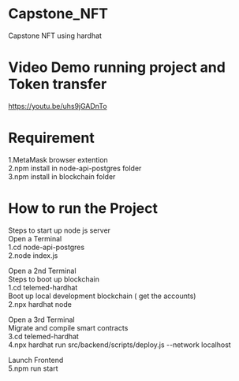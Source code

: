 # Capstone_NFT
Capstone NFT using hardhat

# Video Demo running project and Token transfer
https://youtu.be/uhs9jGADnTo

# Requirement 
1.MetaMask browser extention <br/>
2.npm install in  node-api-postgres folder <br/>
3.npm install in  blockchain folder <br/>

# How to run the Project
Steps to start up node js server <br/>
Open a Terminal <br/>
1.cd node-api-postgres <br/>
2.node index.js <br/>

Open a 2nd Terminal <br/>
Steps to boot up blockchain <br/>
1.cd telemed-hardhat <br/>
Boot up local development blockchain ( get the accounts) <br/>
2.npx hardhat node <br/>

Open a 3rd Terminal <br/>
Migrate and compile smart contracts <br/>
3.cd telemed-hardhat <br/>
4.npx hardhat run src/backend/scripts/deploy.js --network localhost <br/>

Launch Frontend <br/>
5.npm run start <br/>
